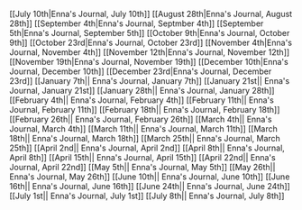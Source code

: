 [[July 10th|Enna's Journal, July 10th]]
[[August 28th|Enna's Journal, August 28th]]
[[September 4th|Enna's Journal, Septmber 4th]]
[[September 5th|Enna's Journal, September 5th]]
[[October 9th|Enna's Journal, October 9th]]
[[October 23rd|Enna's Journal, October 23rd]]
[[November 4th|Enna's Journal, November 4th]]
[[November 12th|Enna's Journal, November 12th]]
[[November 19th|Enna's Journal, November 19th]]
[[December 10th|Enna's Journal, December 10th]]
[[December 23rd|Enna's Journal, December 23rd]]
[[January 7th|| Enna's Journal, January 7th]]
[[January 21st|| Enna's Journal, January 21st]]
[[January 28th|| Enna's Journal, January 28th]]
[[February 4th|| Enna's Journal, February 4th]]
[[February 11th|| Enna's Journal, February 11th]]
[[February 18th|| Enna's Journal, February 18th]]
[[February 26th|| Enna's Journal, February 26th]]
[[March 4th|| Enna's Journal, March 4th]]
[[March 11th|| Enna's Journal, March 11th]]
[[March 18th|| Enna's Journal, March 18th]]
[[March 25th|| Enna's Journal, March 25th]]
[[April 2nd|| Enna's Journal, April 2nd]]
[[April 8th|| Enna's Journal, April 8th]]
[[April 15th|| Enna's Journal, April 15th]]
[[April 22nd|| Enna's Journal, April 22nd]]
[[May 5th|| Enna's Journal, May 5th]]
[[May 26th|| Enna's Journal, May 26th]]
[[June 10th|| Enna's Journal, June 10th]]
[[June 16th|| Enna's Journal, June 16th]]
[[June 24th|| Enna's Journal, June 24th]]
[[July 1st|| Enna's Journal, July 1st]]
[[July 8th|| Enna's Journal, July 8th]]